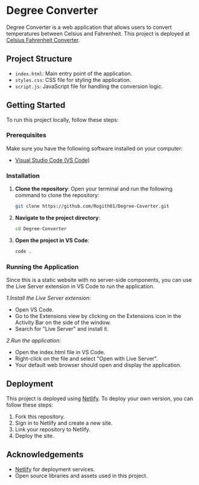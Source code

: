 # Degree Converter

Degree Converter is a web application that allows users to convert temperatures between Celsius and Fahrenheit. This project is deployed at [Celsius Fahrenheit Converter](https://celsius-fahrenheit-rogith.netlify.app).

## Project Structure

- `index.html`: Main entry point of the application.
- `styles.css`: CSS file for styling the application.
- `script.js`: JavaScript file for handling the conversion logic.

## Getting Started

To run this project locally, follow these steps:

### Prerequisites

Make sure you have the following software installed on your computer:

  - [Visual Studio Code (VS Code)](https://code.visualstudio.com/)

### Installation

1. **Clone the repository**:
   Open your terminal and run the following command to clone the repository:
   
   ```sh
   git clone https://github.com/Rogith01/Degree-Coverter.git
   
2. **Navigate to the project directory**:
   
   ```sh
   cd Degree-Converter
   
3. **Open the project in VS Code**:
   
   ```sh
   code .

### Running the Application
Since this is a static website with no server-side components, you can use the Live Server extension in VS Code to run the application.

 *1.Install the Live Server extension:*

  - Open VS Code.</br>
  - Go to the Extensions view by clicking on the Extensions icon in the Activity Bar on the side of the window.</br>
  - Search for "Live Server" and install it.

 *2.Run the application:*

  - Open the index.html file in VS Code.</br>
  - Right-click on the file and select "Open with Live Server".</br>
  - Your default web browser should open and display the application.

## Deployment

This project is deployed using [Netlify](https://www.netlify.com/). To deploy your own version, you can follow these steps:

1. Fork this repository.
2. Sign in to Netlify and create a new site.
3. Link your repository to Netlify.
4. Deploy the site.

## Acknowledgements

- [Netlify](https://www.netlify.com/) for deployment services.
- Open source libraries and assets used in this project.
